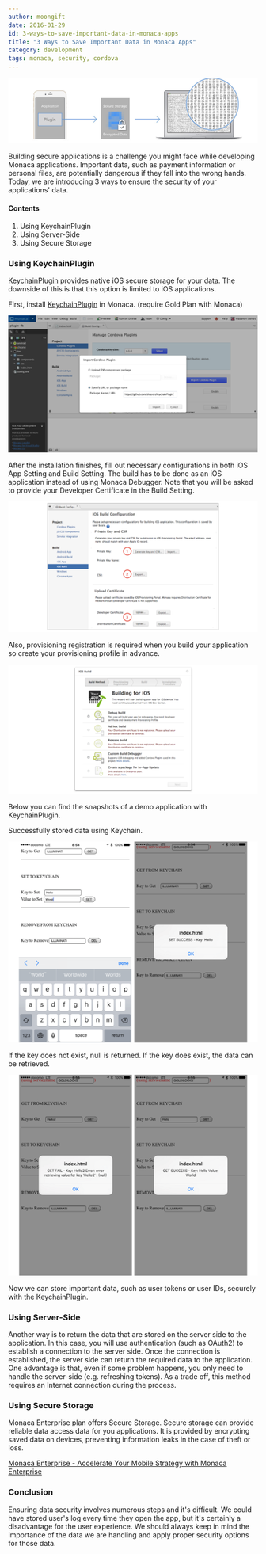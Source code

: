 ```yaml
---
author: moongift
date: 2016-01-29
id: 3-ways-to-save-important-data-in-monaca-apps
title: "3 Ways to Save Important Data in Monaca Apps"
category: development
tags: monaca, security, cordova
---
```


![KeychainPlugin Demo App](/blog/content/images/2015/Dec/monaca-secure-storage.jpg)

Building secure applications is a challenge you might face while developing Monaca applications.
Important data, such as payment information or personal files, are potentially dangerous if they fall into the wrong hands.
Today, we are introducing 3 ways to ensure the security of your applications' data.

<!-- more -->

#### Contents
1. Using KeychainPlugin
2. Using Server-Side
3. Using Secure Storage


### Using KeychainPlugin


[KeychainPlugin](https://github.com/shazron/KeychainPlugin) provides native iOS secure storage for your data.
The downside of this is that this option is limited to iOS applications.

First, install [KeychainPlugin](https://github.com/shazron/KeychainPlugin) in Monaca. (require Gold Plan with Monaca)

![Monaca KeychainPlugin Import](/blog/content/images/2015/Dec/monaca-import-keychain-plugin.png)

After the installation finishes, fill out necessary configurations in both iOS App Setting and Build Setting.
The build has to be done as an iOS application instead of using Monaca Debugger.
Note that you will be asked to provide your Developer Certificate in the Build Setting.

![Monaca iOS Build Setting](/blog/content/images/2015/Dec/monaca-ios-build-setting.png)

Also, provisioning registration is required when you build your application so create your provisioning profile in advance.

![Monaca iOS Debug Build](/blog/content/images/2015/Dec/monaca-ios-debug-build.png)

Below you can find the snapshots of a demo application with KeychainPlugin.

Successfully stored data using Keychain.

![KeychainPlugin Demo App](/blog/content/images/2015/Dec/monaca-keychain-demo-app-1.png)

If the key does not exist, null is returned.
If the key does exist, the data can be retrieved.

![KeychainPlugin Demo App](/blog/content/images/2015/Dec/monaca-keychain-demo-app-2.png)

Now we can store important data, such as user tokens or user IDs, securely with the KeychainPlugin.


### Using Server-Side

Another way is to return the data that are stored on the server side to the application.
In this case, you will use authentication (such as OAuth2) to establish a connection to the server side.
Once the connection is established, the server side can return the required data to the application.
One advantage is that, even if some problem happens, you only need to handle the server-side (e.g. refreshing tokens).
As a trade off, this method requires an Internet connection during the process.


### Using Secure Storage

Monaca Enterprise plan offers Secure Storage. Secure storage can provide reliable data access data for you applications.
It is provided by encrypting saved data on devices, preventing information leaks in the case of theft or loss.


[Monaca Enterprise - Accelerate Your Mobile Strategy with Monaca Enterprise](https://monaca.io/enterprise.html)

### Conclusion

Ensuring data security involves numerous steps and it's difficult.
We could have stored user's log every time they open the app, but it's certainly a disadvantage for the user experience.
We should always keep in mind the importance of the data we are handling and apply proper security options for those data.
